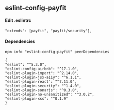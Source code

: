 ## eslint-config-payfit

#### Edit .eslintrc
```
"extends": [payfit", "payfit/security"],
```

#### Dependencies
```
npm info "eslint-config-payfit" peerDependencies

{ 
"eslint": "^5.3.0",
"eslint-config-airbnb": "^17.1.0",
"eslint-plugin-import": "^2.14.0",
"eslint-plugin-jsx-a11y": "^6.1.1",
"eslint-plugin-react': "^7.11.0",
"eslint-plugin-security": "^1.4.0",
"eslint-plugin-sonarjs": "^0.3.0",
"eslint-plugin-no-unsanitized": "^3.0.2",
"eslint-plugin-xss": "^0.1.9"
}
```
